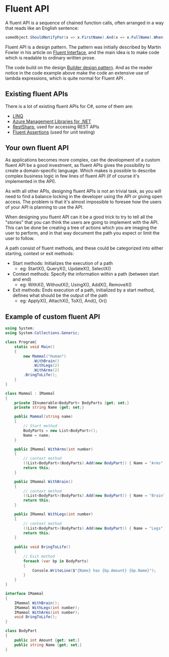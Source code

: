 # Fluent API

A fluent API is a sequence of chained function calls, often arranged in a way that reads like an English sentence:

```C#
someObject.ShouldNotifyFor(x => x.FirstName).And(x => x.FullName).When(x => x.FirstName = "Floyd"); 
```

Fluent API is a design pattern. The pattern was initially described by Martin Fowler in his article on [Fluent Interface](https://martinfowler.com/bliki/FluentInterface.html), and the main idea is to make code which is readable to ordinary written prose. 

The code build on the design [Builder design pattern](https://refactoring.guru/design-patterns/builder). And as the reader notice in the code example above make the code an extensive use of lambda expressions, which is quite normal for Fluent API .

## Existing fluent APIs

There is a lot of existing fluent APIs for C#, some of them are:

- [LINQ](https://docs.microsoft.com/en-us/dotnet/csharp/programming-guide/concepts/linq/)
- [Azure Management Libraries for .NET](https://github.com/Azure/azure-libraries-for-net)
- [RestSharp](http://restsharp.org/), used for accessing REST APIs
- [Fluent Assertions](https://fluentassertions.com/) (used for unit testing)

## Your own fluent API

As applications becomes more complex, can the development of a custom fluent API be a good investment, as fluent APIs gives the possibility to create a domain-specific language. Which makes is possible to describe complex business logic in few lines of fluent API (if of course it's implemented in the API).

As with all other APIs, designing fluent APIs is not an trivial task, as you will need to find a balance locking in the developer using the API or giving open access. The problem is that it's almost impossible to foresee how the users of your API is planning to use the API.

When designing you fluent API can it be a good trick to try to tell all the "stories" that you can think the users are going to implement with the API. This can be done be creating a tree of actions which you are imaging the user to perform, and in that way document the path you expect or limit the user to follow.

A path consist of fluent methods, and these could be categorized into either starting, context or exit methods:

- Start methods: Initializes the execution of a path
  - eg: StartX(), QueryX(), UpdateX(), SelectX()
- Context methods: Specify the information within a path (between start and end)
  - eg: WithX(), WithoutX(), UsingX(), AddX(), RemoveX()
- Exit methods: Ends execution of a path, initialized by a start method, defines what should be the output of the path
  - eg: ApplyX(), AttachX(), ToX(), And(), Or()

## Example of custom fluent API

```C# runnable
using System;
using System.Collections.Generic;

class Program{
    static void Main()
    {
        new Mammal("Human")
            .WithBrain()
            .WithLegs(2)
            .WithArms(2)
        .BringToLife();
    }
}

class Mammal : IMammal
{
	private IEnumerable<BodyPart> BodyParts {get; set;}
	private string Name {get; set;}

	public Mammal(string name)
	{
		// Start method
		BodyParts = new List<BodyPart>();
		Name = name;
	}

	public IMammal WithArms(int number)
	{
		// context method
		((List<BodyPart>)BodyParts).Add(new BodyPart() { Name = "Arms", Amount = 2 });
		return this;
	}

	public IMammal WithBrain()
	{
		// context method
		((List<BodyPart>)BodyParts).Add(new BodyPart() { Name = "Brain", Amount = 1});
		return this;
	}

	public IMammal WithLegs(int number)
	{
		// context method
		((List<BodyPart>)BodyParts).Add(new BodyPart() { Name = "Legs", Amount = 2 });
		return this;
	}
	
	public void BringToLife() 
	{
		// Exit method
		foreach (var bp in BodyParts)
		{
			Console.WriteLine($"{Name} has {bp.Amount} {bp.Name}");
		}	
	}
}

interface IMammal
{
	IMammal WithBrain();
	IMammal WithLegs(int number);
	IMammal WithArms(int number);
	void BringToLife();
}

class BodyPart
{
	public int Amount {get; set;}
	public string Name {get; set;}
}


```





